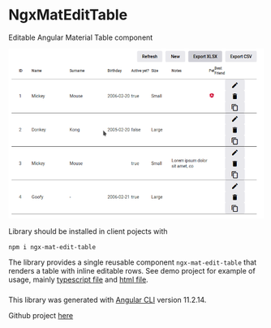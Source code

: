 # NgxMatEditTable
Editable Angular Material Table component

![Screenshot](../../doc/Screenshot_1.png)

Library should be installed in client pojects with

    npm i ngx-mat-edit-table

The library provides a single reusable component `ngx-mat-edit-table` that renders a table with inline editable rows. See demo project for example of usage,
mainly [typescript file](https://github.com/finsoft-java/ngx-mat-edit-table/blob/main/projects/demo/src/app/app.component.ts) and [html file](https://github.com/finsoft-java/ngx-mat-edit-table/blob/main/projects/demo/src/app/app.component.html).


###

This library was generated with [Angular CLI](https://github.com/angular/angular-cli) version 11.2.14.

Github project [here](https://github.com/finsoft-java/ngx-mat-edit-table)

